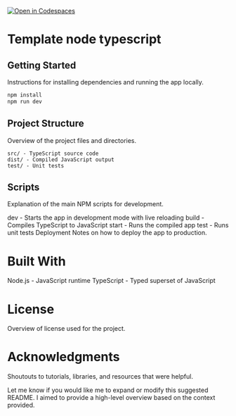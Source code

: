 [![Open in Codespaces](https://classroom.github.com/assets/launch-codespace-7f7980b617ed060a017424585567c406b6ee15c891e84e1186181d67ecf80aa0.svg)](https://classroom.github.com/open-in-codespaces?assignment_repo_id=11724163)
# Template node typescript

## Getting Started
Instructions for installing dependencies and running the app locally.

```bash
npm install
npm run dev
```

## Project Structure
Overview of the project files and directories.

```
src/ - TypeScript source code
dist/ - Compiled JavaScript output
test/ - Unit tests
```
## Scripts
Explanation of the main NPM scripts for development.

dev - Starts the app in development mode with live reloading
build - Compiles TypeScript to JavaScript
start - Runs the compiled app
test - Runs unit tests
Deployment
Notes on how to deploy the app to production.

# Built With
Node.js - JavaScript runtime
TypeScript - Typed superset of JavaScript
# License
Overview of license used for the project.

# Acknowledgments
Shoutouts to tutorials, libraries, and resources that were helpful.

Let me know if you would like me to expand or modify this suggested README. I aimed to provide a high-level overview based on the context provided.